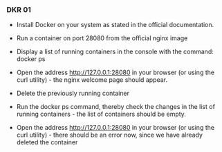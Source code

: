
### DKR 01

- Install Docker on your system as stated in the official documentation. 

- Run a container on port 28080 from the official nginx image

- Display a list of running containers in the console with the command: docker ps

- Open the address http://127.0.0.1:28080 in your browser (or using the curl utility) - the nginx welcome page should appear.
 
- Delete the previously running container

- Run the docker ps command, thereby check the changes in the list of running containers - the list of containers should be empty.

- Open the address http://127.0.0.1:28080 in your browser (or using the curl utility) - there should be an error now, since we have already deleted the container


